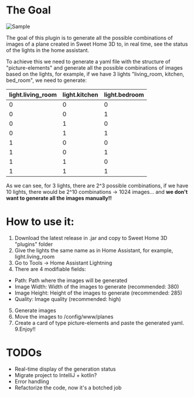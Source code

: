 # **The Goal**

![Sample](https://github.com/sergiocasero/sweet_home_3d_ha_lightning/raw/main/media/sample.gif "Sample")

The goal of this plugin is to generate all the possible combinations of images of a plane created in Sweet Home 3D to, in real time, see the status of the lights in the home assistant.

To achieve this we need to generate a yaml file with the structure of "picture-elements" and generate all the possible combinations of images based on the lights, for example, if we have 3 lights "living_room, kitchen, bed_room", we need to generate:

| light.living_room | light.kitchen | light.bedroom |
| ------------ | ------------ | ------------ |
| 0 | 0 | 0 |
| 0 | 0 | 1 |
| 0 | 1 | 0 |
| 0 | 1 | 1 |
| 1 | 0 | 0 |
| 1 | 0 | 1 |
| 1 | 1 | 0 |
| 1 | 1 | 1 |

As we can see, for 3 lights, there are 2^3 possible combinations, if we have 10 lights, there would be 2^10 combinations -> 1024 images... and **we don't want to generate all the images manually!!**

# **How to use it:**
1. Download the latest release in .jar and copy to Sweet Home 3D "plugins" folder
2. Give the lights the same name as in Home Assistant, for example, light.living_room
3. Go to Tools -> Home Assistant Lightning
4. There are 4 modifiable fields:
- Path: Path where the images will be generated
- Image Width: Width of the images to generate (recommended: 380)
- Image Height: Height of the images to generate (recommended: 285)
- Quality: Image quality (recommended: high)
5. Generate images
6. Move the images to /config/www/planes
7. Create a card of type picture-elements and paste the generated yaml.
9.Enjoy!!

# **TODOs**

- Real-time display of the generation status
- Migrate project to IntelliJ + kotlin?
- Error handling
- Refactorize the code, now it's a botched job
